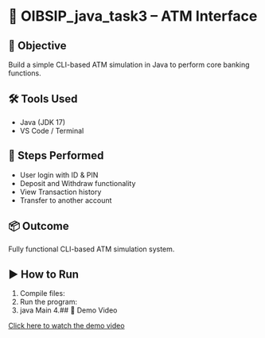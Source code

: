 # 🏧 OIBSIP_java_task3 – ATM Interface

## 🎯 Objective
Build a simple CLI-based ATM simulation in Java to perform core banking functions.

## 🛠️ Tools Used
- Java (JDK 17)
- VS Code / Terminal

## 🔁 Steps Performed
- User login with ID & PIN
- Deposit and Withdraw functionality
- View Transaction history
- Transfer to another account

## 📦 Outcome
Fully functional CLI-based ATM simulation system.

## ▶️ How to Run
1. Compile files:
2. Run the program:
3. java Main
4.## 🎥 Demo Video

[Click here to watch the demo video](https://drive.google.com/file/d/1RHO69RLzWwbxzk28F4ZcEYhkUZ5D7AGg/view?usp=drive_link)

